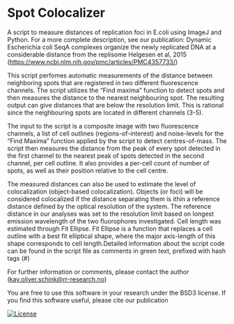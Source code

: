 # Spot Colocalizer

A script to measure distances of replication foci in E.coli using ImageJ and Python. 
For a more complete description, see our publication:
Dynamic Escherichia coli SeqA complexes organize the newly replicated DNA at a considerable distance from the replisome
Helgesen et al, 2015 
(https://www.ncbi.nlm.nih.gov/pmc/articles/PMC4357733/)

This script perfomes automatic measurements of the distance between neighboring spots that are registered in two different fluorescence channels. The script utilizes the “Find maxima” function to detect spots and then measures the distance to the nearest neighbouring spot. The resulting output can give distances
that are below the resolution limit. This is rational since the neighbouring spots are located in different channels (3-5). 

The input to the script is a composite image with two fluorescence channels, a list of cell outlines (regions-of-interest) and noise-levels for the “Find Maxima” function applied by the script to detect centres-of-mass. The script then measures the distance from the peak of every spot detected in the first channel to the nearest peak of spots detected in the second channel, per cell outline. It also provides a per-cell count of number of spots, as well as their position relative to the cell centre.

The measured distances can also be used to estimate the level of colocalization (object-based colocalization). Objects (or foci) will be considered colocalized if the distance separating them is ithin a reference distance defined by the optical resolution of the system. The reference distance in our analyses was set to the resolution limit based on longest emission wavelength of the two fluorophores investigated. Cell length was estimated through Fit Ellipse. Fit Ellipse is a function that replaces a cell outline
with a best fit elliptical shape, where the major axis-length of this shape corresponds to cell
length.Detailed information about the script code can be found in the script file as comments in green
text, prefixed with hash tags (#)

For further information or comments, please contact the author (kay.oliver.schink@rr-research.no)

You are free to use this software in your research under the BSD3 license. If you find this software useful, please cite our publication

[![License](https://img.shields.io/badge/License-BSD%203--Clause-blue.svg)](https://opensource.org/licenses/BSD-3-Clause)
